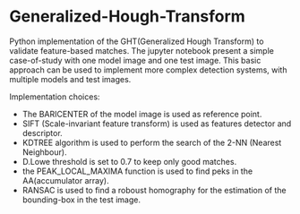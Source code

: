 # Generalized-Hough-Transform
Python implementation of the GHT(Generalized Hough Transform) to validate feature-based matches.
The jupyter notebook present a simple case-of-study with one model image and one test image.
This basic approach can be used to implement more complex detection systems, with multiple models and test images.

Implementation choices:
- The BARICENTER of the model image is used as reference point.
- SIFT (Scale-invariant feature transform) is used as features detector and descriptor.
- KDTREE algorithm is used to perform the search of the 2-NN (Nearest Neighbour).
- D.Lowe threshold is set to 0.7 to keep only good matches.
- the PEAK_LOCAL_MAXIMA function is used to find peks in the AA(accumulator array).
- RANSAC is used to find a roboust homography for the estimation of the bounding-box in the test image.
